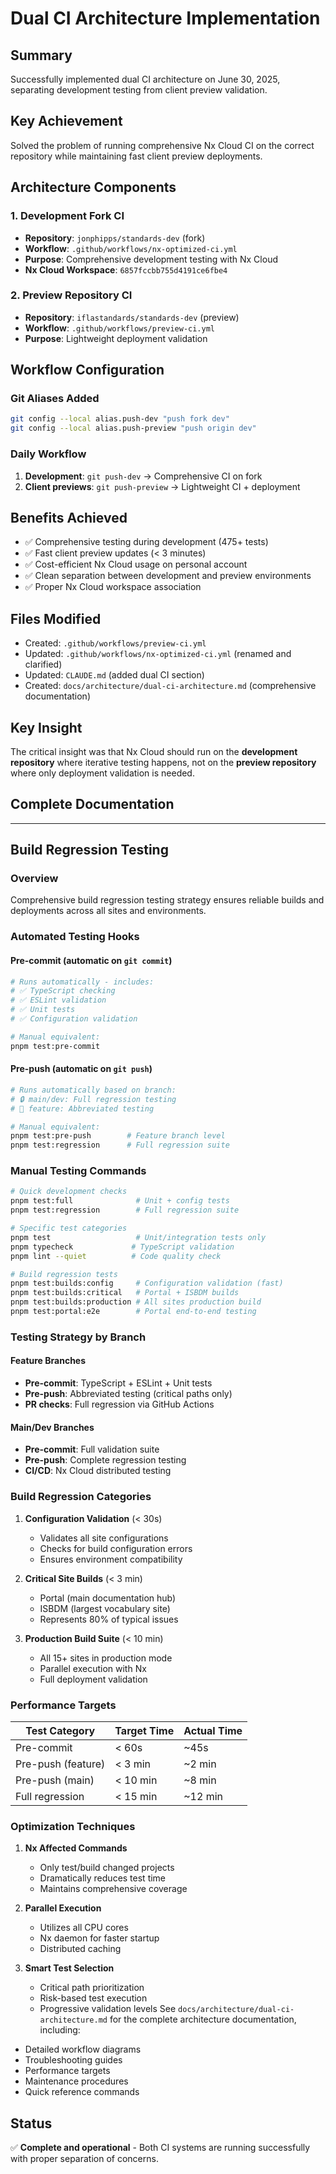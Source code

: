 # Dual CI Architecture Implementation

## Summary
Successfully implemented dual CI architecture on June 30, 2025, separating development testing from client preview validation.

## Key Achievement
Solved the problem of running comprehensive Nx Cloud CI on the correct repository while maintaining fast client preview deployments.

## Architecture Components

### 1. Development Fork CI
- **Repository**: `jonphipps/standards-dev` (fork)
- **Workflow**: `.github/workflows/nx-optimized-ci.yml`
- **Purpose**: Comprehensive development testing with Nx Cloud
- **Nx Cloud Workspace**: `6857fccbb755d4191ce6fbe4`

### 2. Preview Repository CI  
- **Repository**: `iflastandards/standards-dev` (preview)
- **Workflow**: `.github/workflows/preview-ci.yml`
- **Purpose**: Lightweight deployment validation

## Workflow Configuration

### Git Aliases Added
```bash
git config --local alias.push-dev "push fork dev"
git config --local alias.push-preview "push origin dev"
```

### Daily Workflow
1. **Development**: `git push-dev` → Comprehensive CI on fork
2. **Client previews**: `git push-preview` → Lightweight CI + deployment

## Benefits Achieved
- ✅ Comprehensive testing during development (475+ tests)
- ✅ Fast client preview updates (< 3 minutes)
- ✅ Cost-efficient Nx Cloud usage on personal account
- ✅ Clean separation between development and preview environments
- ✅ Proper Nx Cloud workspace association

## Files Modified
- Created: `.github/workflows/preview-ci.yml`
- Updated: `.github/workflows/nx-optimized-ci.yml` (renamed and clarified)
- Updated: `CLAUDE.md` (added dual CI section)
- Created: `docs/architecture/dual-ci-architecture.md` (comprehensive documentation)

## Key Insight
The critical insight was that Nx Cloud should run on the **development repository** where iterative testing happens, not on the **preview repository** where only deployment validation is needed.

## Complete Documentation

---

## Build Regression Testing

### Overview
Comprehensive build regression testing strategy ensures reliable builds and deployments across all sites and environments.

### Automated Testing Hooks

#### Pre-commit (automatic on `git commit`)
```bash
# Runs automatically - includes:
# ✅ TypeScript checking
# ✅ ESLint validation  
# ✅ Unit tests
# ✅ Configuration validation

# Manual equivalent:
pnpm test:pre-commit
```

#### Pre-push (automatic on `git push`)
```bash
# Runs automatically based on branch:
# 🔒 main/dev: Full regression testing
# 📝 feature: Abbreviated testing

# Manual equivalent:
pnpm test:pre-push        # Feature branch level
pnpm test:regression      # Full regression suite
```

### Manual Testing Commands

```bash
# Quick development checks
pnpm test:full              # Unit + config tests
pnpm test:regression        # Full regression suite

# Specific test categories  
pnpm test                   # Unit/integration tests only
pnpm typecheck             # TypeScript validation
pnpm lint --quiet          # Code quality check

# Build regression tests
pnpm test:builds:config     # Configuration validation (fast)
pnpm test:builds:critical   # Portal + ISBDM builds  
pnpm test:builds:production # All sites production build
pnpm test:portal:e2e        # Portal end-to-end testing
```

### Testing Strategy by Branch

#### Feature Branches
- **Pre-commit**: TypeScript + ESLint + Unit tests
- **Pre-push**: Abbreviated testing (critical paths only)
- **PR checks**: Full regression via GitHub Actions

#### Main/Dev Branches
- **Pre-commit**: Full validation suite
- **Pre-push**: Complete regression testing
- **CI/CD**: Nx Cloud distributed testing

### Build Regression Categories

1. **Configuration Validation** (< 30s)
   - Validates all site configurations
   - Checks for build configuration errors
   - Ensures environment compatibility

2. **Critical Site Builds** (< 3 min)
   - Portal (main documentation hub)
   - ISBDM (largest vocabulary site)
   - Represents 80% of typical issues

3. **Production Build Suite** (< 10 min)
   - All 15+ sites in production mode
   - Parallel execution with Nx
   - Full deployment validation

### Performance Targets

| Test Category | Target Time | Actual Time |
|--------------|-------------|-------------|
| Pre-commit | < 60s | ~45s |
| Pre-push (feature) | < 3 min | ~2 min |
| Pre-push (main) | < 10 min | ~8 min |
| Full regression | < 15 min | ~12 min |

### Optimization Techniques

1. **Nx Affected Commands**
   - Only test/build changed projects
   - Dramatically reduces test time
   - Maintains comprehensive coverage

2. **Parallel Execution**
   - Utilizes all CPU cores
   - Nx daemon for faster startup
   - Distributed caching

3. **Smart Test Selection**
   - Critical path prioritization
   - Risk-based test execution
   - Progressive validation levels
See `docs/architecture/dual-ci-architecture.md` for the complete architecture documentation, including:
- Detailed workflow diagrams
- Troubleshooting guides
- Performance targets
- Maintenance procedures
- Quick reference commands

## Status
✅ **Complete and operational** - Both CI systems are running successfully with proper separation of concerns.